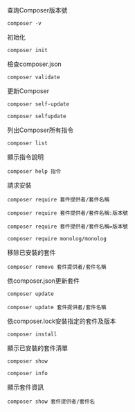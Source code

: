 查詢Composer版本號
```
composer -v
```

初始化
```
composer init
```

檢查composer.json
```
composer validate
```

更新Composer
```
composer self-update
```

```
composer selfupdate
```

列出Composer所有指令
```
composer list
```

顯示指令說明
```
composer help 指令
```

請求安裝
```
composer require 套件提供者/套件名稱
```

```
composer require 套件提供者/套件名稱:版本號
```

```
composer require 套件提供者/套件名稱=版本號
```

```
composer require monolog/monolog
```

移除已安裝的套件
```
composer remove 套件提供者/套件名稱
```

依composer.json更新套件
```
composer update
```

```
composer update 套件提供者/套件名稱
```

依composer.lock安裝指定的套件及版本
```
composer install
```

顯示已安裝的套件清單
```
composer show
```

```
composer info
```

顯示套件資訊
```
composer show 套件提供者/套件名
```
